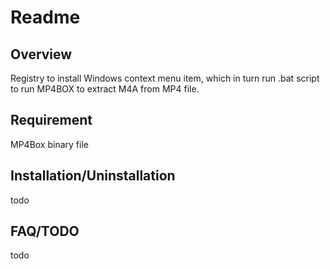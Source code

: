 Readme
==============

Overview
--------------
Registry to install Windows context menu item, which in turn run .bat script to run MP4BOX to extract M4A from MP4 file.

Requirement
--------------
MP4Box binary file

Installation/Uninstallation
--------------
todo

FAQ/TODO
--------------
todo